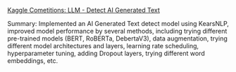 [Kaggle Cometitions: LLM - Detect AI Generated Text](https://www.kaggle.com/competitions/llm-detect-ai-generated-text/overview) 

Summary:
Implemented an AI Generated Text detect model using KearsNLP, improved model performance by several methods, including trying different pre-trained models (BERT, RoBERTa, DebertaV3), data augmentation, trying different model architectures and layers, learning rate scheduling, hyperparameter tuning, adding Dropout layers, trying different word embeddings, etc.

